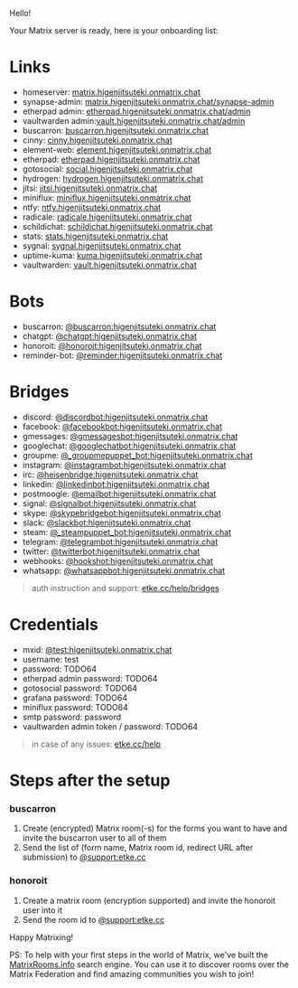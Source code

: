 Hello!

Your Matrix server is ready, here is your onboarding list:

# Links

* homeserver: [matrix.higenjitsuteki.onmatrix.chat](https://matrix.higenjitsuteki.onmatrix.chat)
* synapse-admin: [matrix.higenjitsuteki.onmatrix.chat/synapse-admin](https://matrix.higenjitsuteki.onmatrix.chat/synapse-admin)
* etherpad admin: [etherpad.higenjitsuteki.onmatrix.chat/admin](https://etherpad.higenjitsuteki.onmatrix.chat/admin)
* vaultwarden admin:[vault.higenjitsuteki.onmatrix.chat/admin](https://vault.higenjitsuteki.onmatrix.chat/admin)
* buscarron: [buscarron.higenjitsuteki.onmatrix.chat](https://buscarron.higenjitsuteki.onmatrix.chat)
* cinny: [cinny.higenjitsuteki.onmatrix.chat](https://cinny.higenjitsuteki.onmatrix.chat)
* element-web: [element.higenjitsuteki.onmatrix.chat](https://element.higenjitsuteki.onmatrix.chat)
* etherpad: [etherpad.higenjitsuteki.onmatrix.chat](https://etherpad.higenjitsuteki.onmatrix.chat)
* gotosocial: [social.higenjitsuteki.onmatrix.chat](https://social.higenjitsuteki.onmatrix.chat)
* hydrogen: [hydrogen.higenjitsuteki.onmatrix.chat](https://hydrogen.higenjitsuteki.onmatrix.chat)
* jitsi: [jitsi.higenjitsuteki.onmatrix.chat](https://jitsi.higenjitsuteki.onmatrix.chat)
* miniflux: [miniflux.higenjitsuteki.onmatrix.chat](https://miniflux.higenjitsuteki.onmatrix.chat)
* ntfy: [ntfy.higenjitsuteki.onmatrix.chat](https://ntfy.higenjitsuteki.onmatrix.chat)
* radicale: [radicale.higenjitsuteki.onmatrix.chat](https://radicale.higenjitsuteki.onmatrix.chat)
* schildichat: [schildichat.higenjitsuteki.onmatrix.chat](https://schildichat.higenjitsuteki.onmatrix.chat)
* stats: [stats.higenjitsuteki.onmatrix.chat](https://stats.higenjitsuteki.onmatrix.chat)
* sygnal: [sygnal.higenjitsuteki.onmatrix.chat](https://sygnal.higenjitsuteki.onmatrix.chat)
* uptime-kuma: [kuma.higenjitsuteki.onmatrix.chat](https://kuma.higenjitsuteki.onmatrix.chat)
* vaultwarden: [vault.higenjitsuteki.onmatrix.chat](https://vault.higenjitsuteki.onmatrix.chat)


# Bots

* buscarron: [@buscarron:higenjitsuteki.onmatrix.chat](https://matrix.to/#/@buscarron:higenjitsuteki.onmatrix.chat)
* chatgpt: [@chatgpt:higenjitsuteki.onmatrix.chat](https://matrix.to/#/@chatgpt:higenjitsuteki.onmatrix.chat)
* honoroit: [@honoroit:higenjitsuteki.onmatrix.chat](https://matrix.to/#/@honoroit:higenjitsuteki.onmatrix.chat)
* reminder-bot: [@reminder:higenjitsuteki.onmatrix.chat](https://matrix.to/#/@reminder:higenjitsuteki.onmatrix.chat)


# Bridges

* discord: [@discordbot:higenjitsuteki.onmatrix.chat](https://matrix.to/#/@discordbot:higenjitsuteki.onmatrix.chat)
* facebook: [@facebookbot:higenjitsuteki.onmatrix.chat](https://matrix.to/#/@facebookbot:higenjitsuteki.onmatrix.chat)
* gmessages: [@gmessagesbot:higenjitsuteki.onmatrix.chat](https://matrix.to/#/@gmessagesbot:higenjitsuteki.onmatrix.chat)
* googlechat: [@googlechatbot:higenjitsuteki.onmatrix.chat](https://matrix.to/#/@googlechatbot:higenjitsuteki.onmatrix.chat)
* groupme: [@_groupmepuppet_bot:higenjitsuteki.onmatrix.chat](https://matrix.to/#/@_groupmepuppet_bot:higenjitsuteki.onmatrix.chat)
* instagram: [@instagrambot:higenjitsuteki.onmatrix.chat](https://matrix.to/#/@instagrambot:higenjitsuteki.onmatrix.chat)
* irc: [@heisenbridge:higenjitsuteki.onmatrix.chat](https://matrix.to/#/@heisenbridge:higenjitsuteki.onmatrix.chat)
* linkedin: [@linkedinbot:higenjitsuteki.onmatrix.chat](https://matrix.to/#/@linkedinbot:higenjitsuteki.onmatrix.chat)
* postmoogle: [@emailbot:higenjitsuteki.onmatrix.chat](https://matrix.to/#/@emailbot:higenjitsuteki.onmatrix.chat)
* signal: [@signalbot:higenjitsuteki.onmatrix.chat](https://matrix.to/#/@signalbot:higenjitsuteki.onmatrix.chat)
* skype: [@skypebridgebot:higenjitsuteki.onmatrix.chat](https://matrix.to/#/@skypebridgebot:higenjitsuteki.onmatrix.chat)
* slack: [@slackbot:higenjitsuteki.onmatrix.chat](https://matrix.to/#/@slackbot:higenjitsuteki.onmatrix.chat)
* steam: [@_steampuppet_bot:higenjitsuteki.onmatrix.chat](https://matrix.to/#/@_steampuppet_bot:higenjitsuteki.onmatrix.chat)
* telegram: [@telegrambot:higenjitsuteki.onmatrix.chat](https://matrix.to/#/@telegrambot:higenjitsuteki.onmatrix.chat)
* twitter: [@twitterbot:higenjitsuteki.onmatrix.chat](https://matrix.to/#/@twitterbot:higenjitsuteki.onmatrix.chat)
* webhooks: [@hookshot:higenjitsuteki.onmatrix.chat](https://matrix.to/#/@hookshot:higenjitsuteki.onmatrix.chat)
* whatsapp: [@whatsappbot:higenjitsuteki.onmatrix.chat](https://matrix.to/#/@whatsappbot:higenjitsuteki.onmatrix.chat)


> auth instruction and support: [etke.cc/help/bridges](https://etke.cc/help/bridges)

# Credentials

* mxid: [@test:higenjitsuteki.onmatrix.chat](https://matrix.to/#/@test:higenjitsuteki.onmatrix.chat)
* username: test
* password: TODO64
* etherpad admin password: TODO64
* gotosocial password: TODO64
* grafana password: TODO64
* miniflux password: TODO64
* smtp password: password
* vaultwarden admin token / password: TODO64


> in case of any issues: [etke.cc/help](https://etke.cc/help)

# Steps after the setup

### buscarron

1. Create (encrypted) Matrix room(-s) for the forms you want to have and invite the buscarron user to all of them
2. Send the list of (form name, Matrix room id, redirect URL after submission) to [@support:etke.cc](https://matrix.to/#/@support:etke.cc)

### honoroit

1. Create a matrix room (encryption supported) and invite the honoroit user into it
2. Send the room id to [@support:etke.cc](https://matrix.to/#/@support:etke.cc)

Happy Matrixing!

PS: To help with your first steps in the world of Matrix, we've built the [MatrixRooms.info](https://MatrixRooms.info) search engine. You can use it to discover rooms over the Matrix Federation and find amazing communities you wish to join!

